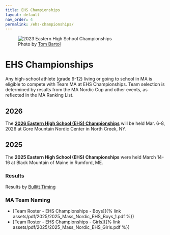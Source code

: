 ```yaml
---
title: EHS Championships
layout: default
nav_order: 4
permalink: /ehs-championships/
---
```


<figure class="float-right image-with-credit">
  <img 
    src="{{ site.baseurl }}/assets/images/optimized/2023_ehs_championships.jpg" 
    alt="2023 Eastern High School Championships">
  <figcaption class="image-credit">
    Photo by <a href="https://www.tombartol.com/photos" target="_blank">Tom Bartol</a>
  </figcaption>
</figure>

# EHS Championships

Any high-school athlete (grade 9-12) living or going to school in MA is eligible to
compete with Team MA at EHS Championships.
Team selection is determined by results from the MA Nordic Cup and other events, as
reflected in the MA Ranking List.

## 2026

The **[2026 Eastern High School (EHS) Championships](https://nensa.net/eastern-hs-championships/)** will be held Mar. 6-8, 2026 at Gore Mountain Nordic Center in North Creek, NY.

## 2025

The **2025 Eastern High School (EHS) Championships** were held March 14-16 at Black Mountain of Maine in Rumford, ME.

### Results

Results by [Bullitt Timing](https://bullitttiming.com/events/EHS-2025)

### MA Team Naming

- [Team Roster - EHS Championships - Boys]({% link assets/pdf/2025/2025_Mass_Nordic_EHS_Boys_1.pdf %})
- [Team Roster - EHS Championships - Girls]({% link assets/pdf/2025/2025_Mass_Nordic_EHS_Girls.pdf %})


